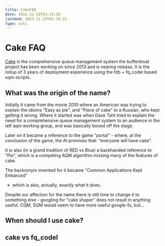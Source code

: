 ```yaml
---
title: CakeFAQ
date: 2015-11-19T03:19:20
lastmod: 2015-11-19T03:19:21
type: wiki
---
```

Cake FAQ
========

[Cake](Cake.md) is the comprehensive queue management system the bufferbloat
project has been working on since 2013 and is nearing release. It is the
rollup of 3 years of deployment experience using the htb + fq\_codel
based <link>sqm</link>-scripts.

What was the origin of the name?
--------------------------------

Initially it came from the movie 2010 where an American was trying to
explain the idioms "Easy as pie", and "Piece of cake" to a Russian, who
kept getting it wrong. Where it started was when Dave Taht tried to
explain the need for a comprehensive queue management system to an
audience in the ietf aqm working group, and was basically booed off the
stage.

Later on it became a reference to the game "portal" - where, at the
conclusion of the game, the AI promises that: "everyone will have cake".

It is also (in a grand tradition of RED vs Blue) a backhanded reference
to "Pie", which is a competing AQM algorithm missing many of the
features of cake.

The backronym invented for it became "Common Applications Kept Enhanced"
- which is also, actually, exactly what it does.

Despite our affection for the name there is still time to change it to
something else - googling for "cake shaper" does not result in anything
useful. CQM, SQM would seem to have more useful google-fu, but...

When should I use cake?
-----------------------

cake vs fq\_codel
-----------------
